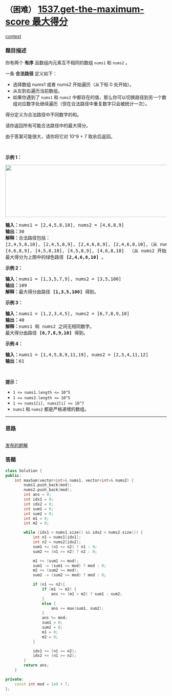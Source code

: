 # `（困难）` [1537.get-the-maximum-score 最大得分](https://leetcode-cn.com/problems/get-the-maximum-score/)

[contest](https://leetcode-cn.com/contest/weekly-contest-200/problems/get-the-maximum-score/)

### 题目描述
<p>你有两个 <strong>有序</strong>&nbsp;且数组内元素互不相同的数组&nbsp;<code>nums1</code> 和&nbsp;<code>nums2</code>&nbsp;。</p>

<p>一条&nbsp;<strong>合法路径</strong>&nbsp;定义如下：</p>

<ul>
	<li>选择数组 nums1 或者 nums2 开始遍历（从下标 0 处开始）。</li>
	<li>从左到右遍历当前数组。</li>
	<li>如果你遇到了 <code>nums1</code>&nbsp;和 <code>nums2</code>&nbsp;中都存在的值，那么你可以切换路径到另一个数组对应数字处继续遍历（但在合法路径中重复数字只会被统计一次）。</li>
</ul>

<p>得分定义为合法路径中不同数字的和。</p>

<p>请你返回所有可能合法路径中的最大得分。</p>

<p>由于答案可能很大，请你将它对 10^9 + 7 取余后返回。</p>

<p>&nbsp;</p>

<p><strong>示例 1：</strong></p>

<p><strong><img style="height: 163px; width: 538px;" src="https://assets.leetcode-cn.com/aliyun-lc-upload/uploads/2020/08/02/sample_1_1893.png" alt=""></strong></p>

<pre><strong>输入：</strong>nums1 = [2,4,5,8,10], nums2 = [4,6,8,9]
<strong>输出：</strong>30
<strong>解释：</strong>合法路径包括：
[2,4,5,8,10], [2,4,5,8,9], [2,4,6,8,9], [2,4,6,8,10],（从 nums1 开始遍历）
[4,6,8,9], [4,5,8,10], [4,5,8,9], [4,6,8,10]  （从 nums2 开始遍历）
最大得分为上图中的绿色路径 <strong>[2,4,6,8,10]</strong>&nbsp;。
</pre>

<p><strong>示例 2：</strong></p>

<pre><strong>输入：</strong>nums1 = [1,3,5,7,9], nums2 = [3,5,100]
<strong>输出：</strong>109
<strong>解释：</strong>最大得分由路径 <strong>[1,3,5,100]</strong> 得到。
</pre>

<p><strong>示例 3：</strong></p>

<pre><strong>输入：</strong>nums1 = [1,2,3,4,5], nums2 = [6,7,8,9,10]
<strong>输出：</strong>40
<strong>解释：</strong>nums1 和 nums2 之间无相同数字。
最大得分由路径 <strong>[6,7,8,9,10]</strong> 得到。
</pre>

<p><strong>示例 4：</strong></p>

<pre><strong>输入：</strong>nums1 = [1,4,5,8,9,11,19], nums2 = [2,3,4,11,12]
<strong>输出：</strong>61
</pre>

<p>&nbsp;</p>

<p><strong>提示：</strong></p>

<ul>
	<li><code>1 <= nums1.length <= 10^5</code></li>
	<li><code>1 <= nums2.length <= 10^5</code></li>
	<li><code>1 <= nums1[i], nums2[i] <= 10^7</code></li>
	<li><code>nums1</code> 和&nbsp;<code>nums2</code>&nbsp;都是严格递增的数组。</li>
</ul>


---
### 思路
```
```

[发布的题解](https://leetcode-cn.com/problems/get-the-maximum-score/solution/get-the-maximum-score-by-ikaruga/)

### 答题
``` C++
class Solution {
public:
    int maxSum(vector<int>& nums1, vector<int>& nums2) {
        nums1.push_back(mod);
        nums2.push_back(mod);
        int ans = 0;
        int idx1 = 0;
        int idx2 = 0;
        int sum1 = 0;
        int sum2 = 0;
        int m1 = 0;
        int m2 = 0;

        while (idx1 < nums1.size() && idx2 < nums2.size()) {
            int n1 = nums1[idx1];
            int n2 = nums2[idx2];
            sum1 += (n1 <= n2) ? n1 : 0;
            sum2 += (n1 >= n2) ? n2 : 0;

            m1 += (sum1 >= mod);
            sum1 -= (sum1 >= mod) ? mod : 0;
            m2 += (sum2 >= mod);
            sum2 -= (sum2 >= mod) ? mod : 0;

            if (n1 == n2){
                if (m1 != m2) {
                    ans += (m1 > m2) ? sum1 : sum2;
                }
                else {
                    ans += max(sum1, sum2);
                }
                ans %= mod;
                sum1 = 0;
                sum2 = 0;
                m1 = 0;
                m2 = 0;
            }

            idx1 += (n1 <= n2);
            idx2 += (n1 >= n2);
        }
        return ans;
    }

private:
    const int mod = 1e9 + 7;
};

```




